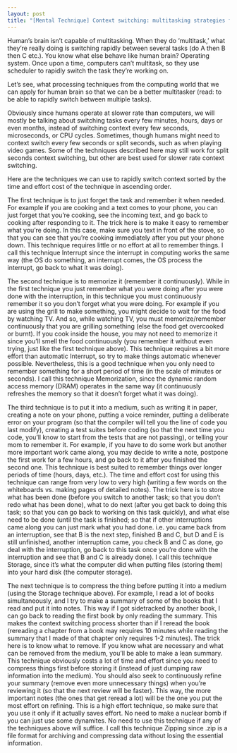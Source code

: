 ```yaml
---
layout: post
title: "[Mental Technique] Context switching: multitasking strategies for humans"
---
```


Human’s brain isn’t capable of multitasking. When they do ‘multitask,’ what they’re really doing is switching rapidly between several tasks (do A then B then C etc.). You know what else behave like human brain? Operating system. Once upon a time, computers can’t multitask, so they use scheduler to rapidly switch the task they’re working on. 

Let’s see, what processing techniques from the computing world that we can apply for human brain so that we can be a better multitasker (read: to be able to rapidly switch between multiple tasks).

Obviously since humans operate at slower rate than computers, we will mostly be talking about switching tasks every few minutes, hours, days or even months, instead of switching context every few seconds, microseconds, or CPU cycles. Sometimes, though humans might need to context switch every few seconds or split seconds, such as when playing video games. Some of the techniques described here may still work for split seconds context switching, but other are best used for slower rate context switching.

Here are the techniques we can use to rapidly switch context sorted by the time and effort cost of the technique in ascending order.

The first technique is to just forget the task and remember it when needed. For example if you are cooking and a text comes to your phone, you can just forget that you’re cooking, see the incoming text, and go back to cooking after responding to it. The trick here is to make it easy to remember what you’re doing. In this case, make sure you text in front of the stove, so that you can see that you’re cooking immediately after you put your phone down. This technique requires little or no effort at all to remember things. I call this technique Interrupt since the interrupt in computing works the same way (the OS do something, an interrupt comes, the OS process the interrupt, go back to what it was doing).

The second technique is to memorize it (remember it continuously). While in the first technique you just remember what you were doing after you were done with the interruption, in this technique you must continuously remember it so you don’t forget what you were doing. For example if you are using the grill to make something, you might decide to wait for the food by watching TV. And so, while watching TV, you must memorize/remember continuously that you are grilling something (else the food get overcooked or burnt). If you cook inside the house, you may not need to memorize it since you’ll smell the food continuously (you remember it without even trying, just like the first technique above). This technique requires a bit more effort than automatic Interrupt, so try to make things automatic whenever possible. Nevertheless, this is a good technique when you only need to remember something for a short period of time (in the scale of minutes or seconds). I call this technique Memorization, since the dynamic random access memory (DRAM) operates in the same way (it continuously refreshes the memory so that it doesn’t forget what it was doing).

The third technique is to put it into a medium, such as writing it in paper, creating a note on your phone, putting a voice reminder, putting a deliberate error on your program (so that the compiler will tell you the line of code you last modify), creating a test suites before coding (so that the next time you code, you’ll know to start from the tests that are not passing), or telling your mom to remember it. For example, if you have to do some work but another more important work came along, you may decide to write a note, postpone the first work for a few hours, and go back to it after you finished the second one. This technique is best suited to remember things over longer periods of time (hours, days, etc.). The time and effort cost for using this technique can range from very low to very high (writing a few words on the whiteboards vs. making pages of detailed notes). The trick here is to store what has been done (before you switch to another task; so that you don’t redo what has been done), what to do next (after you get back to doing this task; so that you can go back to working on this task quickly), and what else need to be done (until the task is finished; so that if other interruptions came along you can just mark what you had done. i.e. you came back from an interruption, see that B is the next step, finished B and C, but D and E is still unfinished, another interruption came, you check B and C as done, go deal with the interruption, go back to this task once you’re done with the interruption and see that B and C is already done). I call this technique Storage, since it’s what the computer did when putting files (storing them) into your hard disk (the computer storage).

The next technique is to compress the thing before putting it into a medium (using the Storage technique above). For example, I read a lot of books simultaneously, and I try to make a summary of some of the books that I read and put it into notes. This way if I got sidetracked by another book, I can go back to reading the first book by only reading the summary. This makes the context switching process shorter than if I reread the book (rereading a chapter from a book may requires 10 minutes while reading the summary that I made of that chapter only requires 1-2 minutes). The trick here is to know what to remove. If you know what are necessary and what can be removed from the medium, you’ll be able to make a lean summary. This technique obviously costs a lot of time and effort since you need to compress things first before storing it (instead of just dumping raw information into the medium). You should also seek to continuously refine your summary (remove even more unnecessary things) when you’re reviewing it (so that the next review will be faster). This way, the more important notes (the ones that get reread a lot) will be the one you put the most effort on refining. This is a high effort technique, so make sure that you use it only if it actually saves effort. No need to make a nuclear bomb if you can just use some dynamites. No need to use this technique if any of the techniques above will suffice. I call this technique Zipping since .zip is a file format for archiving and compressing data without losing the essential information.
